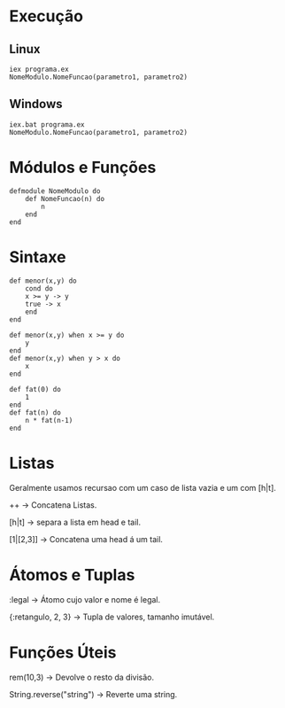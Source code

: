 # Execução
## Linux
```
iex programa.ex
NomeModulo.NomeFuncao(parametro1, parametro2)
```
## Windows
```
iex.bat programa.ex
NomeModulo.NomeFuncao(parametro1, parametro2)
```

# Módulos e Funções 
```
defmodule NomeModulo do
    def NomeFuncao(n) do
        n
    end
end
```

# Sintaxe
```
def menor(x,y) do
    cond do
    x >= y -> y
    true -> x
    end
end

def menor(x,y) when x >= y do
    y
end
def menor(x,y) when y > x do
    x
end

def fat(0) do
    1
end
def fat(n) do
    n * fat(n-1)
end
```

# Listas
Geralmente usamos recursao com um caso de lista vazia e um com [h|t].

++          -> Concatena Listas.

[h|t]       -> separa a lista em head e tail.

[1|[2,3]]   -> Concatena uma head á um tail.

# Átomos e Tuplas
:legal                      -> Átomo cujo valor e nome é legal.

{:retangulo, 2, 3}          -> Tupla de valores, tamanho imutável.

# Funções Úteis
rem(10,3)                   -> Devolve o resto da divisão.

String.reverse("string")    -> Reverte uma string.